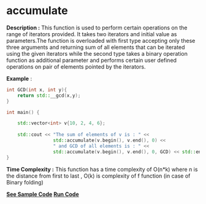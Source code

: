 # accumulate

**Description :** This function is used to perform certain operations on the range of iterators provided. It takes two iterators and initial value as parameters.The function is overloaded with first type accepting only these three arguments and returning sum of all elements that can be iterated using the given iterators while the second type takes a binary operation function as additional parameter and performs certain user defined operations on pair of elements pointed by the iterators.


**Example** :

```cpp
int GCD(int x, int y){
	return std::__gcd(x,y);
}

int main() { 

	std::vector<int> v{10, 2, 4, 6}; 
	
	std::cout << "The sum of elements of v is : " << 
                 std::accumulate(v.begin(), v.end(), 0) << 
		 		 " and GCD of all elements is : " << 
				 std::accumulate(v.begin(), v.end(), 0, GCD) << std::endl;
}
```
**Time Complexity :** This function has a time complexity of O(n*k) where n is the distance from first to last , O(k) is complexity of f function (in case of Binary folding)


**[See Sample Code](../snippets/algorithm/accumulate.cpp)	[Run Code](https://ideone.com/Gf2d0G)**
